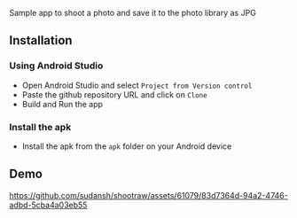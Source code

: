 Sample app to shoot a photo and save it to the photo library as JPG

## Installation

### Using Android Studio
- Open Android Studio and select `Project from Version control`
- Paste the github repository URL and click on `Clone`
- Build and Run the app

### Install the apk
- Install the apk from the `apk` folder on your Android device

## Demo

https://github.com/sudansh/shootraw/assets/61079/83d7364d-94a2-4746-adbd-5cba4a03eb55

